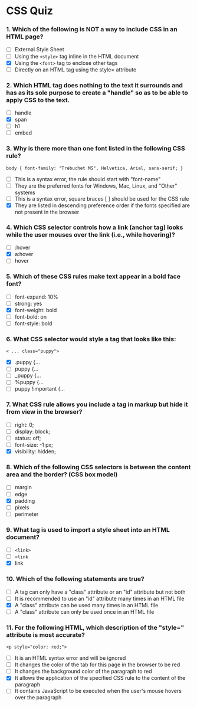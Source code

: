 # CSS Quiz

### 1. Which of the following is NOT a way to include CSS in an HTML page?

- [ ] External Style Sheet
- [ ] Using the `<style>` tag inline in the HTML document
- [x] Using the `<font>` tag to enclose other tags
- [ ] Directly on an HTML tag using the style= attribute

### 2. Which HTML tag does nothing to the text it surrounds and has as its sole purpose to create a "handle" so as to be able to apply CSS to the text.

- [ ] handle
- [x] span
- [ ] h1
- [ ] embed

### 3. Why is there more than one font listed in the following CSS rule?

`body { font-family: "Trebuchet MS", Helvetica, Arial, sans-serif; }`

- [ ] This is a syntax error, the rule should start with "font-name"
- [ ] They are the preferred fonts for Windows, Mac, Linux, and "Other" systems
- [ ] This is a syntax error, square braces [ ] should be used for the CSS rule
- [x] They are listed in descending preference order if the fonts specified are not present in the browser

### 4. Which CSS selector controls how a link (anchor tag) looks while the user mouses over the link (i.e., while hovering)?

- [ ] :hover
- [x] a:hover
- [ ] hover

### 5. Which of these CSS rules make text appear in a bold face font?

- [ ] font-expand: 10%
- [ ] strong: yes
- [x] font-weight: bold
- [ ] font-bold: on
- [ ] font-style: bold

### 6. What CSS selector would style a tag that looks like this:

`< ... class="puppy">`

- [x] .puppy {...
- [ ] puppy {...
- [ ] _puppy {...
- [ ] %puppy {...
- [ ] puppy !important {...

### 7. What CSS rule allows you include a tag in markup but hide it from view in the browser?

- [ ] right: 0;
- [ ] display: block;
- [ ] status: off;
- [ ] font-size: -1 px;
- [x] visibility: hidden;

### 8. Which of the following CSS selectors is between the content area and the border? (CSS box model)

- [ ] margin
- [ ] edge
- [x] padding
- [ ] pixels
- [ ] perimeter

### 9. What tag is used to import a style sheet into an HTML document?

- [ ] `<link>`
- [ ] `<link`
- [x] link

### 10. Which of the following statements are true?

- [ ] A tag can only have a "class" attribute or an "id" attribute but not both
- [ ] It is recommended to use an "id" attribute many times in an HTML file
- [x] A "class" attribute can be used many times in an HTML file
- [ ] A "class" attribute can only be used once in an HTML file

### 11. For the following HTML, which description of the "style=" attribute is most accurate?

`<p style="color: red;">`

- [ ] It is an HTML syntax error and will be ignored
- [ ] It changes the color of the tab for this page in the browser to be red
- [ ] It changes the background color of the paragraph to red
- [x] It allows the application of the specified CSS rule to the content of the paragraph
- [ ] It contains JavaScript to be executed when the user's mouse hovers over the paragraph

